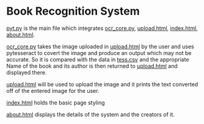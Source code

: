 # Book Recognition System

[pyt.py](https://github.com/jendcruz22/Book_Cover_Recognition_System/blob/master/pyt.py) is the main file which integrates [ocr_core.py](https://github.com/jendcruz22/Book_Cover_Recognition_System/blob/master/ocr_core.py), [upload.html](https://github.com/jendcruz22/Book_Cover_Recognition_System/blob/master/templates/upload.html), [index.html](https://github.com/jendcruz22/Book_Cover_Recognition_System/blob/master/templates/index.html), [about.html](https://github.com/jendcruz22/Book_Cover_Recognition_System/blob/master/templates/about.html). 

[ocr_core.py](https://github.com/jendcruz22/Book_Cover_Recognition_System/blob/master/ocr_core.py) takes the image uploaded in [upload.html](https://github.com/jendcruz22/Book_Cover_Recognition_System/blob/master/templates/upload.html) by the user and uses pytesseract to covert the image and produce an output which may not be accurate. So it is compared with the data in [tess.csv](https://github.com/jendcruz22/Book_Cover_Recognition_System/blob/master/tess.csv) and the appropriate Name of the book and its author is then returned to [upload.html](https://github.com/jendcruz22/Book_Cover_Recognition_System/blob/master/templates/upload.html) and displayed there.

[upload.html](https://github.com/jendcruz22/Book_Cover_Recognition_System/blob/master/templates/upload.html) will be used to upload the image and it prints the text converted off of the entered image for the user.

[index.html](https://github.com/jendcruz22/Book_Cover_Recognition_System/blob/master/templates/index.html) holds the basic page styling

[about.html](https://github.com/jendcruz22/Book_Cover_Recognition_System/blob/master/templates/about.html) displays the details of the system and the creators of it.


